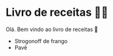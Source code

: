 # Livro de receitas :man_cook:

Olá. Bem vindo ao livro de receitas :wave:

- Strogonoff de frango
 - Pavê
